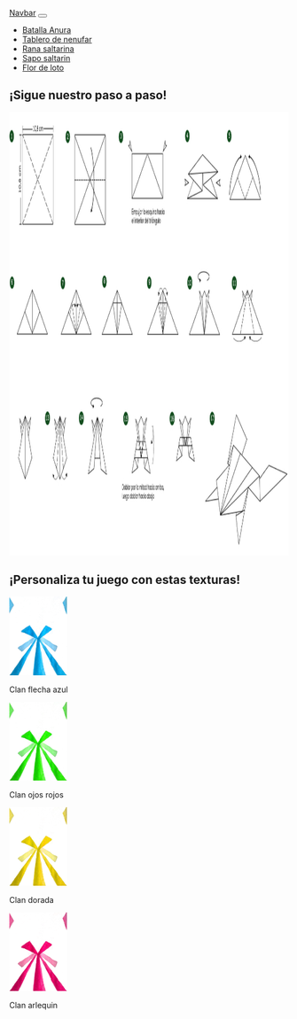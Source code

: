 <!DOCTYPE html> 
<html> 
    
  <a class="navbar-brand" href="#">Navbar</a>
  <button class="navbar-toggler" type="button" data-toggle="collapse" data-target="#navbarNav" aria-controls="navbarNav" aria-expanded="false" aria-label="Toggle navigation">
    <span class="navbar-toggler-icon"></span>
  </button>
  <div class="collapse navbar-collapse" id="navbarNav">
    <ul class="navbar-nav">
      <li class="nav-item active">
        <a class="nav-link" href="#">Batalla Anura</a>
      </li>
      <li class="nav-item">
        <a class="nav-link" href="#">Tablero de nenufar</a>
      </li>
      <li class="nav-item">
        <a class="nav-link" href="#">Rana saltarina</a>
      </li>
        <li class="nav-item">
        <a class="nav-link" href="#">Sapo saltarin</a>
      </li>
        <li class="nav-item">
        <a class="nav-link" href="#">Flor de loto</a>
      </li>
    </ul>
  </div>
</nav>
    <body> 
        <h2>¡Sigue nuestro paso a paso!</h2> 
        <img src="Paso a paso rana anura.jpg" alt="W3Schools.com" width="1200" height="800">
        <h2>¡Personaliza tu juego con estas texturas!</h2> 
        <img src="Textura final rana 1.jpeg" alt="W3Schools.com" width="104" height="142">
         <p>Clan flecha azul</p> 
        <img src="Textura final rana 2.jpg" alt="W3Schools.com" width="104" height="142">
        <p>Clan ojos rojos</p>
        <img src="Textura final rana 3.png" alt="W3Schools.com" width="104" height="142">
        <p>Clan dorada</p>
        <img src="Textura final rana 5.png" alt="W3Schools.com" width="104" height="142">
        <p>Clan arlequin</p>  
         </body> 
</html>

